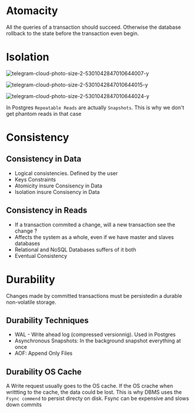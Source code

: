 # Atomacity
All the queries of a transaction should succeed. Otherwise the database rollback to the state before the transaction even begin.

# Isolation

![telegram-cloud-photo-size-2-5301042847010644007-y](https://github.com/user-attachments/assets/0a827aa7-c390-4178-b536-20ebf1839d05)


![telegram-cloud-photo-size-2-5301042847010644015-y](https://github.com/user-attachments/assets/5fb20526-cded-4884-be13-eaa9766f55c9)

![telegram-cloud-photo-size-2-5301042847010644024-y](https://github.com/user-attachments/assets/398583c5-c698-4694-ad44-907461c3c902)

In Postgres `Repeatable Reads` are actually `Snapshots`. This is why we don't get phantom reads in that case

# Consistency

## Consistency in Data
- Logical consistencies. Defined by the user
- Keys Constraints
- Atomicity insure Consisency in Data
- Isolation insure Consisency in Data

## Consistency in Reads
- If a transaction commited a change, will a new transaction see the change ?
- Affects the system as a whole, even if we have master and slaves databases
- Relational and NoSQL Databases suffers of it both
- Eventual Consistency

# Durability
 Changes made by committed transactions must be persistedin a durable non-volatile storage.

 ## Durability Techniques
 - WAL - Write ahead log (compressed versionnig). Used in Postgres
 - Asynchronous Snapshots: In the background snapshot everything at once
 - AOF: Append Only Files

## Durability OS Cache
 A Write request usually goes to the OS cache. If the OS crache when writtting to the cache, the data could be lost. This is why DBMS uses the `Fsync commend` to persist directy on disk. Fsync can be expensive and slows down commits
